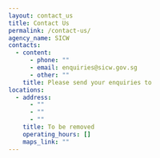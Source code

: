 ```yaml
---
layout: contact_us
title: Contact Us
permalink: /contact-us/
agency_name: SICW
contacts:
  - content:
      - phone: ""
      - email: enquiries@sicw.gov.sg
      - other: ""
    title: Please send your enquiries to
locations:
  - address:
      - ""
      - ""
      - ""
    title: To be removed
    operating_hours: []
    maps_link: ""
---
```


